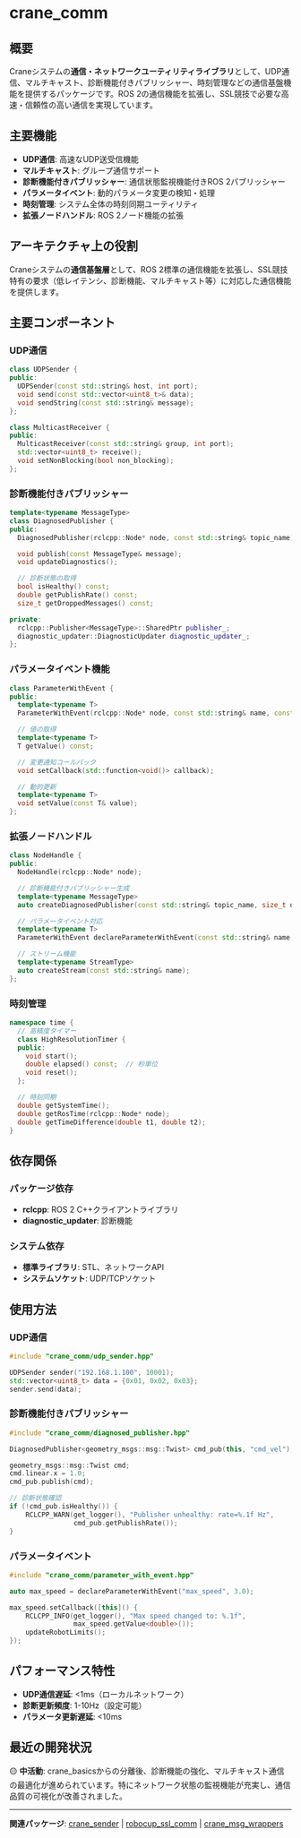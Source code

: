 # crane_comm

## 概要

Craneシステムの**通信・ネットワークユーティリティライブラリ**として、UDP通信、マルチキャスト、診断機能付きパブリッシャー、時刻管理などの通信基盤機能を提供するパッケージです。ROS 2の通信機能を拡張し、SSL競技で必要な高速・信頼性の高い通信を実現しています。

## 主要機能

- **UDP通信**: 高速なUDP送受信機能
- **マルチキャスト**: グループ通信サポート
- **診断機能付きパブリッシャー**: 通信状態監視機能付きROS 2パブリッシャー
- **パラメータイベント**: 動的パラメータ変更の検知・処理
- **時刻管理**: システム全体の時刻同期ユーティリティ
- **拡張ノードハンドル**: ROS 2ノード機能の拡張

## アーキテクチャ上の役割

Craneシステムの**通信基盤層**として、ROS 2標準の通信機能を拡張し、SSL競技特有の要求（低レイテンシ、診断機能、マルチキャスト等）に対応した通信機能を提供します。

## 主要コンポーネント

### UDP通信

```cpp
class UDPSender {
public:
  UDPSender(const std::string& host, int port);
  void send(const std::vector<uint8_t>& data);
  void sendString(const std::string& message);
};

class MulticastReceiver {
public:
  MulticastReceiver(const std::string& group, int port);
  std::vector<uint8_t> receive();
  void setNonBlocking(bool non_blocking);
};
```

### 診断機能付きパブリッシャー

```cpp
template<typename MessageType>
class DiagnosedPublisher {
public:
  DiagnosedPublisher(rclcpp::Node* node, const std::string& topic_name);

  void publish(const MessageType& message);
  void updateDiagnostics();

  // 診断状態の取得
  bool isHealthy() const;
  double getPublishRate() const;
  size_t getDroppedMessages() const;

private:
  rclcpp::Publisher<MessageType>::SharedPtr publisher_;
  diagnostic_updater::DiagnosticUpdater diagnostic_updater_;
};
```

### パラメータイベント機能

```cpp
class ParameterWithEvent {
public:
  template<typename T>
  ParameterWithEvent(rclcpp::Node* node, const std::string& name, const T& default_value);

  // 値の取得
  template<typename T>
  T getValue() const;

  // 変更通知コールバック
  void setCallback(std::function<void()> callback);

  // 動的更新
  template<typename T>
  void setValue(const T& value);
};
```

### 拡張ノードハンドル

```cpp
class NodeHandle {
public:
  NodeHandle(rclcpp::Node* node);

  // 診断機能付きパブリッシャー生成
  template<typename MessageType>
  auto createDiagnosedPublisher(const std::string& topic_name, size_t qos = 10);

  // パラメータイベント対応
  template<typename T>
  ParameterWithEvent declareParameterWithEvent(const std::string& name, const T& default_value);

  // ストリーム機能
  template<typename StreamType>
  auto createStream(const std::string& name);
};
```

### 時刻管理

```cpp
namespace time {
  // 高精度タイマー
  class HighResolutionTimer {
  public:
    void start();
    double elapsed() const;  // 秒単位
    void reset();
  };

  // 時刻同期
  double getSystemTime();
  double getRosTime(rclcpp::Node* node);
  double getTimeDifference(double t1, double t2);
}
```

## 依存関係

### パッケージ依存

- **rclcpp**: ROS 2 C++クライアントライブラリ
- **diagnostic_updater**: 診断機能

### システム依存

- **標準ライブラリ**: STL、ネットワークAPI
- **システムソケット**: UDP/TCPソケット

## 使用方法

### UDP通信

```cpp
#include "crane_comm/udp_sender.hpp"

UDPSender sender("192.168.1.100", 10001);
std::vector<uint8_t> data = {0x01, 0x02, 0x03};
sender.send(data);
```

### 診断機能付きパブリッシャー

```cpp
#include "crane_comm/diagnosed_publisher.hpp"

DiagnosedPublisher<geometry_msgs::msg::Twist> cmd_pub(this, "cmd_vel");

geometry_msgs::msg::Twist cmd;
cmd.linear.x = 1.0;
cmd_pub.publish(cmd);

// 診断状態確認
if (!cmd_pub.isHealthy()) {
    RCLCPP_WARN(get_logger(), "Publisher unhealthy: rate=%.1f Hz",
                cmd_pub.getPublishRate());
}
```

### パラメータイベント

```cpp
#include "crane_comm/parameter_with_event.hpp"

auto max_speed = declareParameterWithEvent("max_speed", 3.0);

max_speed.setCallback([this]() {
    RCLCPP_INFO(get_logger(), "Max speed changed to: %.1f",
                max_speed.getValue<double>());
    updateRobotLimits();
});
```

## パフォーマンス特性

- **UDP通信遅延**: <1ms（ローカルネットワーク）
- **診断更新頻度**: 1-10Hz（設定可能）
- **パラメータ更新遅延**: <10ms

## 最近の開発状況

🟡 **中活動**: crane_basicsからの分離後、診断機能の強化、マルチキャスト通信の最適化が進められています。特にネットワーク状態の監視機能が充実し、通信品質の可視化が改善されました。

---

**関連パッケージ**: [crane_sender](./crane_sender.md) | [robocup_ssl_comm](./robocup_ssl_comm.md) | [crane_msg_wrappers](./crane_msg_wrappers.md)
